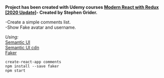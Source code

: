 **Project has been created with Udemy courses [Modern React with Redux [2020 Update]](https://www.udemy.com/course/react-redux/)- Created by Stephen Grider.**

-Create a simple comments list.\
-Show Fake avatar and username.

_Using:_\
[Semantic UI](https://semantic-ui.com/introduction/getting-started.html)\
[Semantic UI cdn](https://cdnjs.com/libraries/semantic-ui)\
[Faker](https://github.com/marak/Faker.js/)

```
create-react-app comments
npm install --save faker
npm start
```
